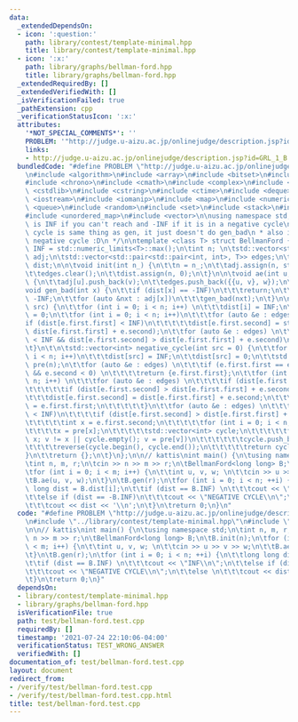 ```yaml
---
data:
  _extendedDependsOn:
  - icon: ':question:'
    path: library/contest/template-minimal.hpp
    title: library/contest/template-minimal.hpp
  - icon: ':x:'
    path: library/graphs/bellman-ford.hpp
    title: library/graphs/bellman-ford.hpp
  _extendedRequiredBy: []
  _extendedVerifiedWith: []
  _isVerificationFailed: true
  _pathExtension: cpp
  _verificationStatusIcon: ':x:'
  attributes:
    '*NOT_SPECIAL_COMMENTS*': ''
    PROBLEM: '"http://judge.u-aizu.ac.jp/onlinejudge/description.jsp?id=GRL_1_B'
    links:
    - http://judge.u-aizu.ac.jp/onlinejudge/description.jsp?id=GRL_1_B
  bundledCode: "#define PROBLEM \"http://judge.u-aizu.ac.jp/onlinejudge/description.jsp?id=GRL_1_B\n\
    \n#include <algorithm>\n#include <array>\n#include <bitset>\n#include <cassert>\n\
    #include <chrono>\n#include <cmath>\n#include <complex>\n#include <cstdio>\n#include\
    \ <cstdlib>\n#include <cstring>\n#include <ctime>\n#include <deque>\n#include\
    \ <iostream>\n#include <iomanip>\n#include <map>\n#include <numeric>\n#include\
    \ <queue>\n#include <random>\n#include <set>\n#include <stack>\n#include <string>\n\
    #include <unordered_map>\n#include <vector>\n\nusing namespace std;\n/**\n * dist\
    \ is INF if you can't reach and -INF if it is in a negative cycle\n * negative\
    \ cycle is same thing as gen, it just doesn't do gen_bad\n * also it returns a\
    \ negative cycle :D\n */\n\ntemplate <class T> struct BellmanFord {\n\tconst T\
    \ INF = std::numeric_limits<T>::max();\n\tint n; \n\tstd::vector<std::vector<int>>\
    \ adj;\n\tstd::vector<std::pair<std::pair<int, int>, T>> edges;\n\tstd::vector<T>\
    \ dist;\n\n\tvoid init(int n_) {\n\t\tn = n_;\n\t\tadj.assign(n, std::vector<int>());\n\
    \t\tedges.clear();\n\t\tdist.assign(n, 0);\n\t}\n\n\tvoid ae(int u, int v, T w)\
    \ {\n\t\tadj[u].push_back(v);\n\t\tedges.push_back({{u, v}, w});\n\t}   \n\n\t\
    void gen_bad(int x) {\n\t\tif (dist[x] == -INF)\n\t\t\treturn;\n\t\tdist[x] =\
    \ -INF;\n\t\tfor (auto &nxt : adj[x])\n\t\t\tgen_bad(nxt);\n\t}\n\n\tvoid gen(int\
    \ src) {\n\t\tfor (int i = 0; i < n; i++) \n\t\t\tdist[i] = INF;\n\t\tdist[src]\
    \ = 0;\n\t\tfor (int i = 0; i < n; i++)\n\t\t\tfor (auto &e : edges) \n\t\t\t\t\
    if (dist[e.first.first] < INF)\n\t\t\t\t\tdist[e.first.second] = std::min(dist[e.first.second],\
    \ dist[e.first.first] + e.second);\n\t\tfor (auto &e : edges) \n\t\t\tif (dist[e.first.first]\
    \ < INF && dist[e.first.second] > dist[e.first.first] + e.second)\n\t\t\tgen_bad(e.first.second);\n\
    \t}\n\t\n\tstd::vector<int> negative_cycle(int src = 0) {\n\t\tfor (int i = 0;\
    \ i < n; i++)\n\t\t\tdist[src] = INF;\n\t\tdist[src] = 0;\n\t\tstd::vector<int>\
    \ pre(n);\n\t\tfor (auto &e : edges) \n\t\t\tif (e.first.first == e.first.second\
    \ && e.second < 0) \n\t\t\t\treturn {e.first.first};\n\t\tfor (int i = 0; i <\
    \ n; i++) \n\t\t\tfor (auto &e : edges) \n\t\t\t\tif (dist[e.first.first] < INF)\n\
    \t\t\t\t\tif (dist[e.first.second] > dist[e.first.first] + e.second) {\n\t\t\t\
    \t\t\tdist[e.first.second] = dist[e.first.first] + e.second;\n\t\t\t\t\t\tpre[e.first.second]\
    \ = e.first.first;\n\t\t\t\t\t}\n\t\tfor (auto &e : edges) \n\t\t\tif (dist[e.first.first]\
    \ < INF)\n\t\t\t\tif (dist[e.first.second] > dist[e.first.first] + e.second) {\n\
    \t\t\t\t\tint x = e.first.second;\n\t\t\t\t\tfor (int i = 0; i < n; i++)\n\t\t\
    \t\t\t\tx = pre[x];\n\t\t\t\t\tstd::vector<int> cycle;\n\t\t\t\t\tfor (int v =\
    \ x; v != x || cycle.empty(); v = pre[v])\n\t\t\t\t\t\tcycle.push_back(v);\n\t\
    \t\t\t\treverse(cycle.begin(), cycle.end());\n\t\t\t\t\treturn cycle;\n\t\t\t\t\
    }\n\t\treturn {};\n\t}\n};\n\n// kattis\nint main() {\n\tusing namespace std;\n\
    \tint n, m, r;\n\tcin >> n >> m >> r;\n\tBellmanFord<long long> B;\n\tB.init(n);\n\
    \tfor (int i = 0; i < m; i++) {\n\t\tint u, v, w; \n\t\tcin >> u >> v >> w;\n\t\
    \tB.ae(u, v, w);\n\t}\n\tB.gen(r);\n\tfor (int i = 0; i < n; ++i) {\n\t\tlong\
    \ long dist = B.dist[i];\n\t\tif (dist == B.INF) \n\t\t\tcout << \"INF\\n\";\n\
    \t\telse if (dist == -B.INF)\n\t\t\tcout << \"NEGATIVE CYCLE\\n\";\n\t\telse \n\
    \t\t\tcout << dist << '\\n';\n\t}\n\treturn 0;\n}\n"
  code: "#define PROBLEM \"http://judge.u-aizu.ac.jp/onlinejudge/description.jsp?id=GRL_1_B\n\
    \n#include \"../library/contest/template-minimal.hpp\"\n#include \"../library/graphs/bellman-ford.hpp\"\
    \n\n// kattis\nint main() {\n\tusing namespace std;\n\tint n, m, r;\n\tcin >>\
    \ n >> m >> r;\n\tBellmanFord<long long> B;\n\tB.init(n);\n\tfor (int i = 0; i\
    \ < m; i++) {\n\t\tint u, v, w; \n\t\tcin >> u >> v >> w;\n\t\tB.ae(u, v, w);\n\
    \t}\n\tB.gen(r);\n\tfor (int i = 0; i < n; ++i) {\n\t\tlong long dist = B.dist[i];\n\
    \t\tif (dist == B.INF) \n\t\t\tcout << \"INF\\n\";\n\t\telse if (dist == -B.INF)\n\
    \t\t\tcout << \"NEGATIVE CYCLE\\n\";\n\t\telse \n\t\t\tcout << dist << '\\n';\n\
    \t}\n\treturn 0;\n}"
  dependsOn:
  - library/contest/template-minimal.hpp
  - library/graphs/bellman-ford.hpp
  isVerificationFile: true
  path: test/bellman-ford.test.cpp
  requiredBy: []
  timestamp: '2021-07-24 22:10:06-04:00'
  verificationStatus: TEST_WRONG_ANSWER
  verifiedWith: []
documentation_of: test/bellman-ford.test.cpp
layout: document
redirect_from:
- /verify/test/bellman-ford.test.cpp
- /verify/test/bellman-ford.test.cpp.html
title: test/bellman-ford.test.cpp
---
```

